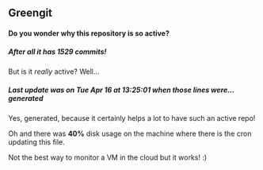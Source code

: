 ## Greengit

#### Do you wonder why this repository is so active?

##### After all it has 1529 commits!

But is it *really* active? Well...

##### Last update was on Tue Apr 16 at 13:25:01 when those lines were... generated

Yes, generated, because it certainly helps a lot to have such an active repo!

Oh and there was **40%** disk usage on the machine
where there is the cron updating this file.

Not the best way to monitor a VM in the cloud but it works! :)

